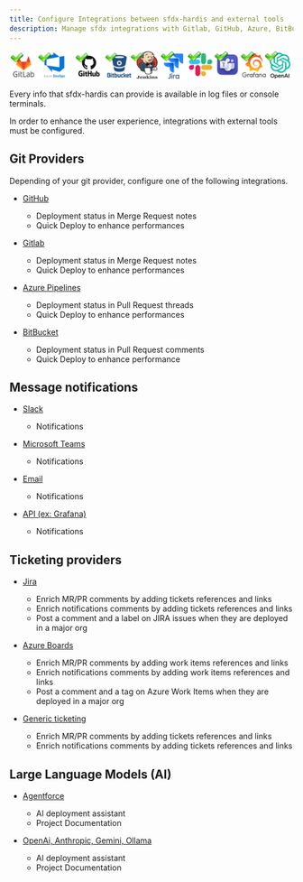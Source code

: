 ```yaml
---
title: Configure Integrations between sfdx-hardis and external tools
description: Manage sfdx integrations with Gitlab, GitHub, Azure, BitBucket, Microsoft Teams
---
```

<!-- markdownlint-disable MD013 -->

![](assets/images/integrations.png)

Every info that sfdx-hardis can provide is available in log files or console terminals.

In order to enhance the user experience, integrations with external tools must be configured.

## Git Providers

Depending of your git provider, configure one of the following integrations.

- [GitHub](salesforce-ci-cd-setup-integration-github.md)
  - Deployment status in Merge Request notes
  - Quick Deploy to enhance performances

- [Gitlab](salesforce-ci-cd-setup-integration-gitlab.md)
  - Deployment status in Merge Request notes
  - Quick Deploy to enhance performances

- [Azure Pipelines](salesforce-ci-cd-setup-integration-azure.md)
  - Deployment status in Pull Request threads
  - Quick Deploy to enhance performances

- [BitBucket](salesforce-ci-cd-setup-integration-bitbucket.md)
  - Deployment status in Pull Request comments
  - Quick Deploy to enhance performance

## Message notifications

- [Slack](salesforce-ci-cd-setup-integration-slack.md)
  - Notifications

- [Microsoft Teams](salesforce-ci-cd-setup-integration-ms-teams.md)
  - Notifications

- [Email](salesforce-ci-cd-setup-integration-email.md)
  - Notifications

- [API (ex: Grafana)](salesforce-ci-cd-setup-integration-api.md)
  - Notifications

## Ticketing providers

- [Jira](salesforce-ci-cd-setup-integration-jira.md)
  - Enrich MR/PR comments by adding tickets references and links
  - Enrich notifications comments by adding tickets references and links
  - Post a comment and a label on JIRA issues when they are deployed in a major org

- [Azure Boards](salesforce-ci-cd-setup-integration-azure-boards.md)
  - Enrich MR/PR comments by adding work items references and links
  - Enrich notifications comments by adding work items references and links
  - Post a comment and a tag on Azure Work Items when they are deployed in a major org

- [Generic ticketing](salesforce-ci-cd-setup-integration-generic-ticketing.md)
  - Enrich MR/PR comments by adding tickets references and links
  - Enrich notifications comments by adding tickets references and links

## Large Language Models (AI)

- [Agentforce](salesforce-ai-setup.md/#with-agentforce)
  - AI deployment assistant
  - Project Documentation

- [OpenAi, Anthropic, Gemini, Ollama](salesforce-ai-setup.md/#with-langchain)
  - AI deployment assistant
  - Project Documentation